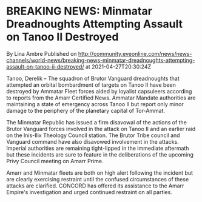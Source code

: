 # BREAKING NEWS: Minmatar Dreadnoughts Attempting Assault on Tanoo II Destroyed
By Lina Ambre
Published on http://community.eveonline.com/news/news-channels/world-news/breaking-news-minmatar-dreadnoughts-attempting-assault-on-tanoo-ii-destroyed/ at 2021-04-27T20:30:24Z

Tanoo, Derelik – The squadron of Brutor Vanguard dreadnoughts that attempted an orbital bombardment of targets on Tanoo II have been destroyed by Ammatar Fleet forces aided by loyalist capsuleers according to reports from the Amarr Certified News. Ammatar Mandate authorities are maintaining a state of emergency across Tanoo II but report only minor damage to the periphery of the planetary capital of Tor-Ammat.

The Minmatar Republic has issued a firm disavowal of the actions of the Brutor Vanguard forces involved in the attack on Tanoo II and an earlier raid on the Inis-Ilix Theology Council station. The Brutor Tribe council and Vanguard command have also disavowed involvement in the attacks. Imperial authorities are remaining tight-lipped in the immediate aftermath but these incidents are sure to feature in the deliberations of the upcoming Privy Council meeting on Amarr Prime.

Amarr and Minmatar fleets are both on high alert following the incident but are clearly exercising restraint until the confused circumstances of these attacks are clarified. CONCORD has offered its assistance to the Amarr Empire's investigation and urged continued restraint on all parties.

